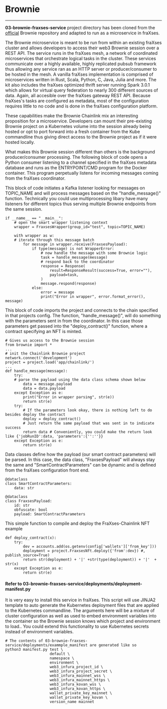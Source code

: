 # Brownie

---

<strong>03-brownie-fraxses-service</strong> project directory has been cloned from the [official](https://github.com/eth-brownie) Brownie repository and adapted to run as a microservice in fraXses.

The Brownie microservice is meant to be run from within an existing fraXses cluster and allows developers to access their web3 Brownie session over a REST API. The service runs in the fraXses mesh, a network of coordinated microservices that orchestrate logical tasks in the cluster. These services communicate over a highly available, highly replicated pubsub framework thus allowing any service ran as an HTTP server or producer/consumer to be hosted in the mesh. A vanilla fraXses implementation is comprised of microservices written in Rust, Scala, Python, C, Java, Julia and more. The kit also includes the fraXses optimized thrift server running Spark 3.0.1 which allows for virtual query federation to nearly 300 different sources of data. Again, all accesible over the fraXses gateway REST API. Because fraXses's tasks are configured as metadata, most of the configuration requires little to no code and is done in the fraXses configuration platform. 

These capabilities make the Brownie Chainlink mix an interesting proposition for a microservice. Developers can mount their pre-existing Brownie project on a Kubernetes volume into the session already being hosted or opt to port forward into a fresh container from the Kube commandline thus giving direct access to the Brownie project as if it were hosted locally.

What makes this Brownie session different than others is the background producer/consumer processing. The following block of code opens a Python consumer listening to a channel specified in the fraXses metadata database and runs as the ENTRYPOINT/CMD program for the Docker container. This program perpetually listens for incoming messages coming from the fraXses coordinator. 

This block of code initiates a Kafka listener looking for messages on TOPIC_NAME and will process messages based on the "handle_message()" function. Technically you could use multiprocessing libary have many listeners for different topics thus serving multiple Brownie endpoints from the same session.

```
if __name__ == "__main__":
    # open the smart wrapper listening context
    wrapper = FraxsesWrapper(group_id="test", topic=TOPIC_NAME) 

    with wrapper as w:
	# iterate through this message batch
        for message in wrapper.receive(FraxsesPayload):
            if type(message) is not WrapperError:
                # now handle the message with some Brownie logic
                task = handle_message(message)
                # respond back to the coordinator
                response = Response(
                    result=ResponseResult(success=True, error=""),
                    payload=task,
                )
                message.respond(response)
            else:
                error = message
                print("Error in wrapper", error.format_error(), message)
```

This block of code imports the project and connects to the chain specified in that projects config. The function, "handle_message()", will do something with the parameters sent in from the coordinator. In this case those parameters get passed into the "deploy_contract()" function, where a contract specifying an NFT is minted.

```
# Gives us access to the Brownie session
from brownie import *
...
# init the Chainlink Brownie project
network.connect('development')
project = project.load('app/chainlink/')
...
def handle_message(message):
    try:
	# parse the payload using the data class schema shown below
        data = message.payload
        data = data.payload
    except Exception as e:
        print("Error in wrapper parsing", str(e))
        return str(e)
    try:
        # If the parameters look okay, there is nothing left to do besides deploy the contract
        deploy = deploy_contract()
        # Just return the same payload that was sent in to indicate success
        return data # Conveniently, you could make the return look like {'jobRunID':data, 'parameters':{'':''}}
    except Exception as e:
        return str(e)
```

Data classes define how the payload (our smart contract parameters) will be parsed. In this case, the data class, "FraxsesPayload" will always stay the same and "SmartContractParameters" can be dynamic and is defined from the fraXses configuration front end.

```
@dataclass
class SmartContractParameters:
    data: str

@dataclass
class FraxsesPayload:
    id: str
    obfuscate: bool
    payload: SmartContractParameters
```

This simple function to compile and deploy the FraXses-Chainlink NFT example

```
def deploy_contract(x):
    try:
        dev = accounts.add(os.getenv(config['wallets']['from_key']))
        deployment = project.FraxsesNft.deploy({'from':dev}) #, publish_source=True)
        return str(deployment) + '|' +str(type(deployment)) + '|'  + str(x)
    except Exception as e:
        return str(e)
```

#### Refer to  <strong>03-brownie-fraxses-service/deployments/deployment-manifest.py</strong>
It is very easy to install this service in fraXses. This script will use JINJA2 template to auto generate the Kubernetes deployment files that are applied to the Kubernetes commandline. The arguments here will be a mixture of cluster configuration as well as used to embed environment variables into the container so the Brownie session knows which project and environment to load.. You could extend this functionality to use Kubernetes secrets instead of environment variables.
```
# The contents of 03-brownie-fraxses-service/deployments/exammple_manifest are generated like so
python3 manifest.py test \
                    default \
                    namespace \
                    environment \
                    web3_infura_project_id \
                    web3_infura_project_secret \
                    web3_infura_mainnet_wss \
                    web3_infura_mainnet_https \
                    web3_infura_kovan_wss \
                    web3_infura_kovan_https \
                    wallet_private_key_mainnet \
                    wallet_private_key_kovan \
                    version_name mainnet
```



